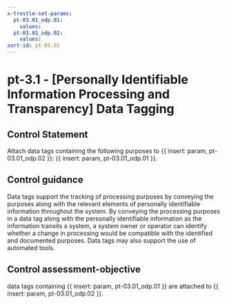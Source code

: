 ```yaml
---
x-trestle-set-params:
  pt-03.01_odp.01:
    values:
  pt-03.01_odp.02:
    values:
sort-id: pt-03.01
---
```


# pt-3.1 - \[Personally Identifiable Information Processing and Transparency\] Data Tagging

## Control Statement

Attach data tags containing the following purposes to {{ insert: param, pt-03.01_odp.02 }}: {{ insert: param, pt-03.01_odp.01 }}.

## Control guidance

Data tags support the tracking of processing purposes by conveying the purposes along with the relevant elements of personally identifiable information throughout the system. By conveying the processing purposes in a data tag along with the personally identifiable information as the information transits a system, a system owner or operator can identify whether a change in processing would be compatible with the identified and documented purposes. Data tags may also support the use of automated tools.

## Control assessment-objective

data tags containing {{ insert: param, pt-03.01_odp.01 }} are attached to {{ insert: param, pt-03.01_odp.02 }}.

